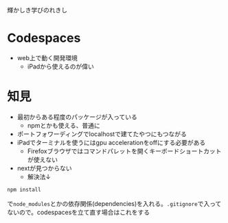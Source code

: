 輝かしき学びのれきし

# Codespaces
- web上で動く開発環境
  - iPadから使えるのが偉い

# 知見

- 最初からある程度のパッケージが入っている
  - npmとかも使える、普通に
- ポートフォワーディングでlocalhostで建てたやつにもつながる
- iPadでターミナルを使うにはgpu accelerationをoffにする必要がある
  - Firefoxブラウザではコマンドパレットを開くキーボードショートカットが使えない
- nextが見つからない
  - 解決法↓
```bash
npm install
```
で`node_modules`とかの依存関係(dependencies)を入れる。`.gitignore`で入ってないので。codespacesを立て直す場合はこれをする
